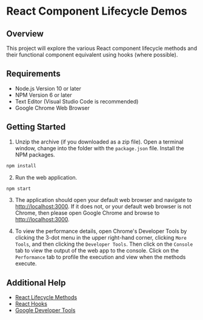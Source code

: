 # React Component Lifecycle Demos

## Overview

This project will explore the various React component lifecycle methods and their functional component equivalent using hooks (where possible).

## Requirements

- Node.js Version 10 or later
- NPM Version 6 or later
- Text Editor (Visual Studio Code is recommended)
- Google Chrome Web Browser

## Getting Started

1. Unzip the archive (if you downloaded as a zip file). Open a terminal window, change into the folder with the `package.json` file. Install the NPM packages.

```bash
npm install
```

2. Run the web application.

```bash
npm start
```

3. The application should open your default web browser and navigate to [http://localhost:3000](http://localhost:3000). If it does not, or your default web browser is not Chrome, then please open Google Chrome and browse to [http://localhost:3000](http://localhost:3000).

4. To view the performance details, open Chrome's Developer Tools by clicking the 3-dot menu in the upper right-hand corner, clicking `More Tools`, and then clicking the `Developer Tools`. Then click on the `Console` tab to view the output of the web app to the console. Click on the `Performance` tab to profile the execution and view when the methods execute.

## Additional Help

- [React Lifecycle Methods](https://reactjs.org/docs/react-component.html)
- [React Hooks](https://reactjs.org/docs/hooks-reference.html)
- [Google Developer Tools](https://developers.google.com/web/tools/chrome-devtools)
